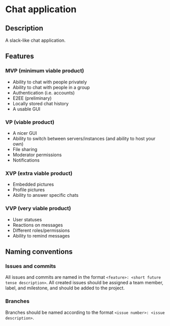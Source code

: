 # Chat application
## Description
A slack-like chat application.

## Features
### MVP (minimum viable product)
- Ability to chat with people privately
- Ability to chat with people in a group
- Authentication (i.e. accounts)
- E2EE (preliminary)
- Locally stored chat history
- A usable GUI

### VP (viable product)
- A nicer GUI
- Ability to switch between servers/instances (and ability to host your own)
- File sharing
- Moderator permissions
- Notifications

### XVP (extra viable product)
- Embedded pictures
- Profile pictures
- Ability to answer specific chats

### VVP (very viable product)
- User statuses
- Reactions on messages
- Different roles/permissions
- Ability to remind messages

## Naming conventions
### Issues and commits
All issues and commits are named in the format `<feature>: <short future tense description>`. All created issues should be assigned a team member, label, and milestone, and should be added to the project.

### Branches
Branches should be named according to the format `<issue number>: <issue description>`.
